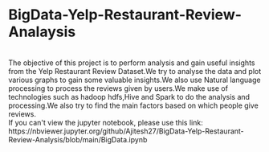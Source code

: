 <h1>BigData-Yelp-Restaurant-Review-Analaysis</h1><br>
The objective of this project is to perform analysis and gain useful insights from the Yelp
Restaurant Review Dataset.We try to analyse the data and plot various graphs to gain
some valuable insights.We also use Natural language processing to process the
reviews given by users.We make use of technologies such as hadoop hdfs,Hive and
Spark to do the analysis and processing.We also try to find the main factors based on
which people give reviews.
<br>
If you can't view the jupyter notebook, please use this link:<br>
https://nbviewer.jupyter.org/github/Ajitesh27/BigData-Yelp-Restaurant-Review-Analysis/blob/main/BigData.ipynb
